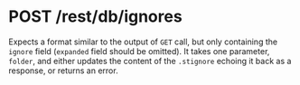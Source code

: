 POST /rest/db/ignores
=====================

Expects a format similar to the output of `GET` call, but only
containing the `ignore` field (`expanded` field should be omitted). It
takes one parameter, `folder`, and either updates the content of the
`.stignore` echoing it back as a response, or returns an error.
